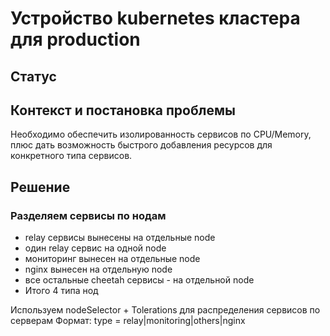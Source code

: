 # Устройство kubernetes кластера для production

## Статус

## Контекст и постановка проблемы

Необходимо обеспечить изолированность сервисов по CPU/Memory, плюс дать возможность
быстрого добавления ресурсов для конкретного типа сервисов.

## Решение
### Разделяем сервисы по нодам
- relay сервисы вынесены на отдельные node
- один relay сервис на одной node
- мониторинг вынесен на отдельные node
- nginx вынесен на отдельную node
- все остальные cheetah сервисы - на отдельной node
- Итого 4 типа нод

Используем nodeSelector + Tolerations для распределения сервисов по серверам
Формат: 
    type = relay|monitoring|others|nginx